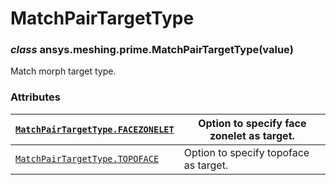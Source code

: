 <!-- vale off -->

<a id="matchpairtargettype"></a>

# MatchPairTargetType

<a id="ansys.meshing.prime.MatchPairTargetType"></a>

### *class* ansys.meshing.prime.MatchPairTargetType(value)

Match morph target type.

<!-- !! processed by numpydoc !! -->

### Attributes

| [`MatchPairTargetType.FACEZONELET`](ansys.meshing.prime.MatchPairTargetType.FACEZONELET.md#ansys.meshing.prime.MatchPairTargetType.FACEZONELET)   | Option to specify face zonelet as target.   |
|---------------------------------------------------------------------------------------------------------------------------------------------------|---------------------------------------------|
| [`MatchPairTargetType.TOPOFACE`](ansys.meshing.prime.MatchPairTargetType.TOPOFACE.md#ansys.meshing.prime.MatchPairTargetType.TOPOFACE)            | Option to specify topoface as target.       |
<!-- vale on -->
